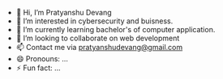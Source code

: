 - 👋 Hi, I’m Pratyanshu Devang
- 👀 I’m interested in cybersecurity and buisness.
- 🌱 I’m currently learning bachelor's of computer application.
- 💞️ I’m looking to collaborate on web development
- 📫 Contact me via pratyanshudevang@gmail.com
- 😄 Pronouns: ...
- ⚡ Fun fact: ...

<!---
BlackStormHere/BlackStormHere is a ✨ special ✨ repository because its `README.md` (this file) appears on your GitHub profile.
You can click the Preview link to take a look at your changes.
--->
